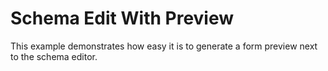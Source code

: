 # Schema Edit With Preview

This example demonstrates how easy it is to generate a form preview next to the schema editor.